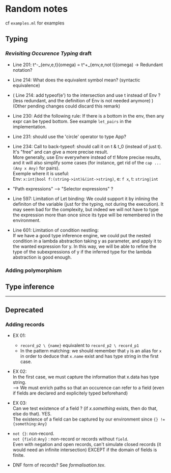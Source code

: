 # Random notes

cf `examples.ml` for examples

## Typing

### *Revisiting Occurence Typing* draft  

- Line 201: t^-\_{env,e,t}(omega) = t^+_{env,e,not t}(omega)   ->    Redundant notation?

- Line 214: What does the equivalent symbol mean? (syntactic equivalence)

- ( Line 214: add typeof(e') to the intersection and use t instead of Env ? (less redundant, and the definition of Env is not needed anymore) ) (Other pending changes could discard this remark)

- Line 230: Add the following rule: If there is a bottom in the env, then any expr can be typed bottom.
  See example `let_pairs` in the implementation.

- Line 231: should use the 'circle' operator to type App?

- Line 234: Call to back-typeof: should call it on t & t_0 (instead of just t). It's "free" and can give a more precise result.  
More generally, use Env everywhere instead of t! More precise results, and it will also simplify some cases (for instance, get rid of the `cap ... (Any x Any)` for pairs).  
Exemple where it is useful:  
Env: `x:int|bool f:(string->int)&(int->string)`, e: `f x`, t: `string|int`

- "Path expressions" --> "Selector expressions" ?

- Line 597: Limitation of Let binding:
We could support it by inlining the definiton of the variable (just for the typing, not during the execution). It may seem bad for the complexity, but indeed we will not have to type the expression more than once since its type will be remembered in the environment.

- Line 601: Limitation of condition nestling:  
If we have a good type inference engine, we could put the nested condition in a lambda abstraction taking y as parameter, and apply it to the wanted expression for y. In this way, we will be able to refine the type of the subexpressions of y if the inferred type for the lambda abstraction is good enough.

### Adding polymorphism

## Type inference

-------------

## Deprecated

### Adding records

- EX 01:  
  - `record_p2 \ {name}` equivalent to `record_p2 \ record_p1`
  - In the pattern matching: we should remember that `y` is an alias for `x`  
  in order to deduce that `x.name` exist and has type string in the first case.

- EX 02:  
  In the first case, we must capture the information that x.data has type string.  
  --> We must enrich paths so that an occurence can refer to a field
  (even if fields are declared and explicitely typed beforehand)

- EX 03:  
  Can we test existence of a field ? (if *x.something* exists, then do that, else do that). YES.  
  The existence of a field can be captured by our environment since `{} != {something:Any}`

- `not {}`: non-record.  
  `not {field:Any}` : non-record or records without `field`.  
  Even with negation and open records, can't simulate closed records (it would need an infinite intersection) EXCEPT if the domain of fields is finite.

- DNF form of records? See *formalisation.tex*.
